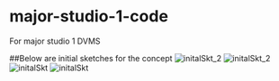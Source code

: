 # major-studio-1-code
For major studio 1 DVMS

##Below are initial sketches for the concept
![initalSkt_2](https://github.com/user-attachments/assets/6a8030dc-3560-486a-ab4f-46c777628fc1)
![initalSkt_2](https://github.com/user-attachments/assets/6a8030dc-3560-486a-ab4f-46c777628fc1)
![initalSkt](https://github.com/user-attachments/assets/2ee00c49-b313-4903-badd-142b768628ac)
![initalSkt](https://github.com/user-attachments/assets/2ee00c49-b313-4903-badd-142b768628ac)
